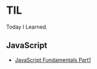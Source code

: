 # TIL

Today I Learned.

## JavaScript

- [JavaScript Fundamentals Part1](./JS/JavaScript_Fundamentals_Part1.md)
